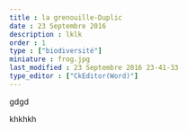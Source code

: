 ```yaml
---
title : la grenouille-Duplic
date : 23 Septembre 2016
description : lklk
order : 1
type : ["biodiversité"]
miniature : frog.jpg
last_modified : 23 Septembre 2016 23-41-33
type_editor : ["CkEditor(Word)"]
---
```

<p>gdgd</p>

<p>khkhkh</p>
